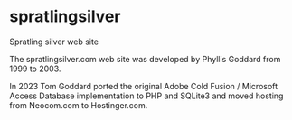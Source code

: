 # spratlingsilver
Spratling silver web site

The spratlingsilver.com web site was developed by Phyllis Goddard from 1999 to 2003.

In 2023 Tom Goddard ported the original Adobe Cold Fusion / Microsoft Access Database
implementation to PHP and SQLite3 and moved hosting from Neocom.com to Hostinger.com.

